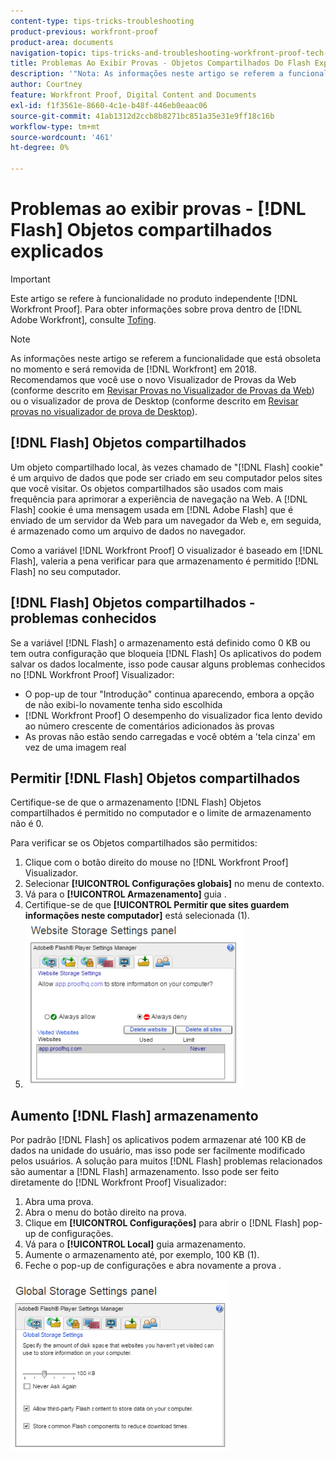 ```yaml
---
content-type: tips-tricks-troubleshooting
product-previous: workfront-proof
product-area: documents
navigation-topic: tips-tricks-and-troubleshooting-workfront-proof-tech-corner
title: Problemas Ao Exibir Provas - Objetos Compartilhados Do Flash Explicados
description: '"Nota: As informações neste artigo se referem a funcionalidade que está obsoleta no momento e será removida de [!DNL Workfront] em 2018. Recomendamos que você use o novo Visualizador de Provas da Web (conforme descrito em Revisar Provas no Visualizador de Provas da Web) ou o Visualizador de Provas de Desktop (conforme descrito em Revisar Provas no Visualizador de Provas de Desktop).'''
author: Courtney
feature: Workfront Proof, Digital Content and Documents
exl-id: f1f3561e-8660-4c1e-b48f-446eb0eaac06
source-git-commit: 41ab1312d2ccb8b8271bc851a35e31e9ff18c16b
workflow-type: tm+mt
source-wordcount: '461'
ht-degree: 0%

---
```


# Problemas ao exibir provas - [!DNL Flash] Objetos compartilhados explicados

>[!IMPORTANT]
>
>Este artigo se refere à funcionalidade no produto independente [!DNL Workfront Proof]. Para obter informações sobre prova dentro de [!DNL Adobe Workfront], consulte [Tofing](../../../review-and-approve-work/proofing/proofing.md).

>[!NOTE]
>
>As informações neste artigo se referem a funcionalidade que está obsoleta no momento e será removida de [!DNL Workfront] em 2018. Recomendamos que você use o novo Visualizador de Provas da Web (conforme descrito em [Revisar Provas no Visualizador de Provas da Web](https://support.workfront.com/hc/en-us/sections/115000275214-Reviewing-Proofs-in-the-Web-Proofing-Viewer)) ou o visualizador de prova de Desktop (conforme descrito em [Revisar provas no visualizador de prova de Desktop](https://support.workfront.com/hc/en-us/sections/360000686434-Reviewing-Proofs-in-the-Desktop-Proofing-Viewer)).

## [!DNL Flash] Objetos compartilhados

Um objeto compartilhado local, às vezes chamado de &quot;[!DNL Flash] cookie&quot; é um arquivo de dados que pode ser criado em seu computador pelos sites que você visitar. Os objetos compartilhados são usados com mais frequência para aprimorar a experiência de navegação na Web. A [!DNL Flash] cookie é uma mensagem usada em [!DNL Adobe Flash] que é enviado de um servidor da Web para um navegador da Web e, em seguida, é armazenado como um arquivo de dados no navegador.

Como a variável [!DNL Workfront Proof] O visualizador é baseado em [!DNL Flash], valeria a pena verificar para que armazenamento é permitido [!DNL Flash] no seu computador.

## [!DNL Flash] Objetos compartilhados - problemas conhecidos

Se a variável [!DNL Flash] o armazenamento está definido como 0 KB ou tem outra configuração que bloqueia [!DNL Flash] Os aplicativos do podem salvar os dados localmente, isso pode causar alguns problemas conhecidos no [!DNL Workfront Proof] Visualizador:

* O pop-up de tour &quot;Introdução&quot; continua aparecendo, embora a opção de não exibi-lo novamente tenha sido escolhida
* [!DNL Workfront Proof] O desempenho do visualizador fica lento devido ao número crescente de comentários adicionados às provas
* As provas não estão sendo carregadas e você obtém a &#39;tela cinza&#39; em vez de uma imagem real

## Permitir [!DNL Flash] Objetos compartilhados

Certifique-se de que o armazenamento [!DNL Flash] Objetos compartilhados é permitido no computador e o limite de armazenamento não é 0.

Para verificar se os Objetos compartilhados são permitidos:

1. Clique com o botão direito do mouse no [!DNL Workfront Proof] Visualizador.
1. Selecionar **[!UICONTROL Configurações globais]** no menu de contexto.
1. Vá para o **[!UICONTROL Armazenamento]** guia .
1. Certifique-se de que **[!UICONTROL Permitir que sites guardem informações neste computador]** está selecionada (1).
1. ![2017-06-09_1929.png](assets/2017-06-09-1929-350x267.png)

## Aumento [!DNL Flash] armazenamento

Por padrão [!DNL Flash] os aplicativos podem armazenar até 100 KB de dados na unidade do usuário, mas isso pode ser facilmente modificado pelos usuários. A solução para muitos [!DNL Flash] problemas relacionados são aumentar a [!DNL Flash] armazenamento. Isso pode ser feito diretamente do [!DNL Workfront Proof] Visualizador:

1. Abra uma prova.
1. Abra o menu do botão direito na prova.
1. Clique em **[!UICONTROL Configurações]** para abrir o [!DNL Flash] pop-up de configurações.
1. Vá para o **[!UICONTROL Local]** guia armazenamento.
1. Aumente o armazenamento até, por exemplo, 100 KB (1).
1. Feche o pop-up de configurações e abra novamente a prova .

![2017-06-09_1926.png](assets/2017-06-09-1926-350x274.png)
